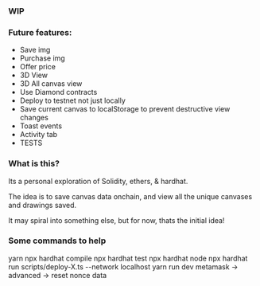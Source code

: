 ### WIP

### Future features:

- Save img
- Purchase img
- Offer price
- 3D View
- 3D All canvas view
- Use Diamond contracts
- Deploy to testnet not just locally
- Save current canvas to localStorage to prevent destructive view changes
- Toast events
- Activity tab
- TESTS

### What is this?

Its a personal exploration of Solidity, ethers, & hardhat.

The idea is to save canvas data onchain, and view all the unique canvases and drawings saved.

It may spiral into something else, but for now, thats the initial idea!

### Some commands to help

yarn
npx hardhat compile
npx hardhat test
npx hardhat node
npx hardhat run scripts/deploy-X.ts --network localhost
yarn run dev
metamask -> advanced -> reset nonce data
